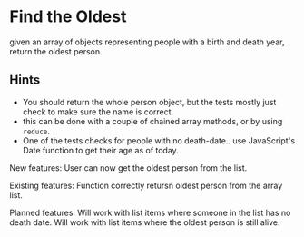 # Find the Oldest

given an array of objects representing people with a birth and death year, return the oldest person.

## Hints
- You should return the whole person object, but the tests mostly just check to make sure the name is correct.
- this can be done with a couple of chained array methods, or by using `reduce`.
- One of the tests checks for people with no death-date.. use JavaScript's Date function to get their age as of today.

New features:
User can now get the oldest person from the list.

Existing features:
Function correctly retursn oldest person from the array list.

Planned features:
Will work with list items where someone in the list has no death date. Will work with list items where the oldest person is still alive.